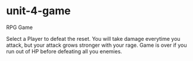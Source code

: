 # unit-4-game
RPG Game

Select a Player to defeat the reset. 
You will take damage everytime you attack, but your attack grows stronger with your rage.
Game is over if you run out of HP before defeating all you enemies.
